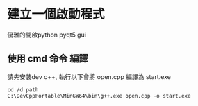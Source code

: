 # 建立一個啟動程式

優雅的開啟python pyqt5 gui


## 使用 cmd 命令 編譯
請先安裝dev c++, 執行以下會將 open.cpp 編譯為 start.exe
```
cd /d path
C:\DevCppPortable\MinGW64\bin\g++.exe open.cpp -o start.exe
```